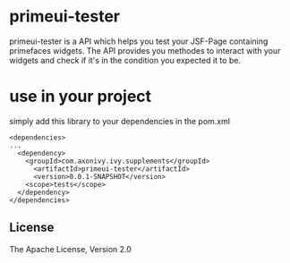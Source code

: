 # primeui-tester
primeui-tester is a API which helps you test your JSF-Page containing primefaces widgets. The API provides you methodes to interact with your widgets and check if it's in the condition you expected it to be. 

# use in your project
simply add this library to your dependencies in the pom.xml

    <dependencies>
    ...
      <dependency>
        <groupId>com.axonivy.ivy.supplements</groupId>
    	  <artifactId>primeui-tester</artifactId>
    	  <version>0.0.1-SNAPSHOT</version>
        <scope>tests</scope>
      </dependency>
    </dependencies>

## License
The Apache License, Version 2.0
